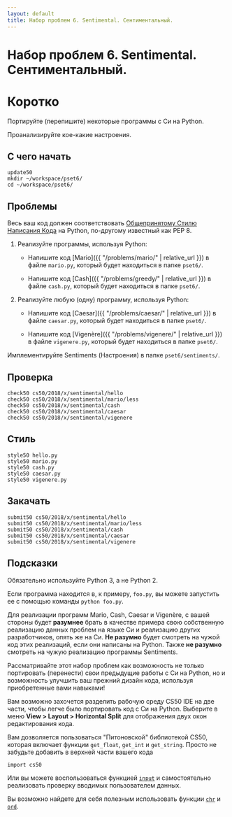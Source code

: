 ```yaml
---
layout: default
title: Набор проблем 6. Sentimental. Сентиментальный.
---
```

# Набор проблем 6. Sentimental. Сентиментальный.

# Коротко
Портируйте (перепишите) некоторые программы с Си на Python.

Проанализируйте кое-какие настроения.

## С чего начать
```
update50
mkdir ~/workspace/pset6/
cd ~/workspace/pset6/
```

## Проблемы
Весь ваш код должен соответствовать [Общепринятому Стилю Написания Кода](http://defpython.ru/pep8) на Python, по-другому известный как PEP 8.

1. Реализуйте программы, используя Python:

    * Напишите код [Mario]({{ "/problems/mario/" | relative_url }}) в файле `mario.py`, который будет находиться в папке `pset6/`.

    * Напишите код [Cash]({{ "/problems/greedy/" | relative_url }}) в файле `cash.py`, который будет находиться в папке `pset6/`.

2. Реализуйте любую (одну) программу, используя Python:

    * Напишите код [Caesar]({{ "/problems/caesar/" | relative_url }}) в файле `caesar.py`, который будет находиться в папке `pset6/`.

    * Напишите код [Vigenère]({{ "/problems/vigenere/" | relative_url }}) в файле `vigenere.py`, который будет находиться в папке `pset6/`.

Имплементируйте Sentiments (Настроения) в папке `pset6/sentiments/`.

## Проверка
```
check50 cs50/2018/x/sentimental/hello
check50 cs50/2018/x/sentimental/mario/less
check50 cs50/2018/x/sentimental/cash
check50 cs50/2018/x/sentimental/caesar
check50 cs50/2018/x/sentimental/vigenere
```

## Стиль
```
style50 hello.py
style50 mario.py
style50 cash.py
style50 caesar.py
style50 vigenere.py
```

## Закачать
```
submit50 cs50/2018/x/sentimental/hello
submit50 cs50/2018/x/sentimental/mario/less
submit50 cs50/2018/x/sentimental/cash
submit50 cs50/2018/x/sentimental/caesar
submit50 cs50/2018/x/sentimental/vigenere
```

## Подсказки
Обязательно используйте Python 3, а не Python 2.

Если программа находится в, к примеру, `foo.py`, вы можете запустить ее с помощью команды `python foo.py`.

Для реализации программ Mario, Cash, Caesar и Vigenère, с вашей стороны будет **разумнее** брать в качестве примера свою собственную реализацию данных проблем на языке Си и реализацию других разработчиков, опять же на Си. **Не разумно** будет смотреть на чужой код этих реализаций, если они написаны на Python. Также **не разумно** смотреть на чужую реализацию программы Sentiments.

Рассматривайте этот набор проблем как возможность не только портировать (перенести) свои предыдущие работы с Си на Python, но и возможность улучшить ваш прежний дизайн кода, используя приобретенные вами навыками!

Вам возможно захочется разделить рабочую среду CS50 IDE на две части, чтобы легче было портировать код с Си на Python. Выберите в меню **View > Layout > Horizontal Split** для отображения двух окон редактирования кода.

Вам дозволяется пользоваться "Питоновской" библиотекой CS50, которая включает функции `get_float`, `get_int` и `get_string`. Просто не забудьте добавить в верхней части вашего кода
```
import cs50
```
Или вы можете воспользоваться функцией [`input`](https://docs.python.org/3/library/functions.html#input) и самостоятельно реализовать проверку вводимых пользователем данных.

Вы возможно найдете для себя полезным использовать функции [`chr`](https://docs.python.org/3/library/functions.html#chr) и [`ord`](https://docs.python.org/3/library/functions.html#ord).
